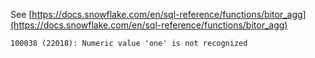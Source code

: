 See [https://docs.snowflake.com/en/sql-reference/functions/bitor_agg](https://docs.snowflake.com/en/sql-reference/functions/bitor_agg)
```
100038 (22018): Numeric value 'one' is not recognized
```
